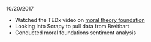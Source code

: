 10/20/2017

* Watched the TEDx video on [moral theory foundation](https://www.ted.com/talks/jonathan_haidt_on_the_moral_mind)
* Looking into Scrapy to pull data from Breitbart 
* Conducted moral foundations sentiment analysis
